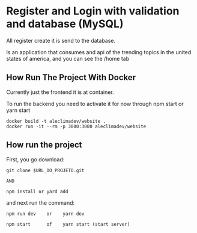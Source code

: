 # Register and Login with validation and database (MySQL)

All register create it is send to the database.

Is an application that consumes and api of the trending topics in the united states of america, and you can see the /home tab

## How Run The Project With Docker

Currently just the frontend it is at container.

To run the backend you need to activate it for now through npm start or yarn start

```
docker build -t aleclimadev/website .
docker run -it --rm -p 3000:3000 aleclimadev/website
```

## How run the project

First, you go download:

```
git clone $URL_DO_PROJETO.git

AND

npm install or yard add
```

and next run the command:

```
npm run dev    or    yarn dev

npm start      of    yarn start (start server)
```
